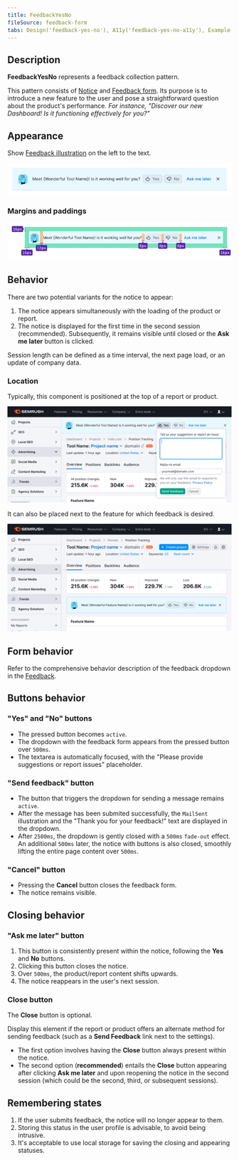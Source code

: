 ```yaml
---
title: FeedbackYesNo
fileSource: feedback-form
tabs: Design('feedback-yes-no'), A11y('feedback-yes-no-a11y'), Example('feedback-yes-no-code')
---
```


## Description

**FeedbackYesNo** represents a feedback collection pattern.

This pattern consists of [Notice](/components/notice/notice) and [Feedback form](/components/feedback/feedback). Its purpose is to introduce a new feature to the user and pose a straightforward question about the product's performance. _For instance, "Discover our new Dashboard! Is it functioning effectively for you?"_

## Appearance

Show [Feedback illustration](/style/illustration/illustration) on the left to the text.

![](static/feedback-yes-no.png)

### Margins and paddings

![](static/feedback-yes-no-sizes.png)

## Behavior

There are two potential variants for the notice to appear:

1. The notice appears simultaneously with the loading of the product or report.
2. The notice is displayed for the first time in the second session (recommended). Subsequently, it remains visible until closed or the **Ask me later** button is clicked.

Session length can be defined as a time interval, the next page load, or an update of company data.

### Location

Typically, this component is positioned at the top of a report or product.

![](static/send-feedback-notice-on-top.png)

It can also be placed next to the feature for which feedback is desired.

![](static/send-feedback-notice-next-to-feature.png)

## Form behavior

Refer to the comprehensive behavior description of the feedback dropdown in the [Feedback](/components/feedback/feedback).

## Buttons behavior

### "Yes" and "No" buttons

- The pressed button becomes `active`.
- The dropdown with the feedback form appears from the pressed button over `500ms`.
- The textarea is automatically focused, with the "Please provide suggestions or report issues" placeholder.

### "Send feedback" button

- The button that triggers the dropdown for sending a message remains `active`.
- After the message has been submited successfully, the `MailSent` illustration and the "Thank you for your feedback!" text are displayed in the dropdown.
- After `2500ms`, the dropdown is gently closed with a `500ms` `fade-out` effect. An additional `500ms` later, the notice with buttons is also closed, smoothly lifting the entire page content over `500ms`.

### "Cancel" button

- Pressing the **Cancel** button closes the feedback form.
- The notice remains visible.

## Closing behavior

### "Ask me later" button

1. This button is consistently present within the notice, following the **Yes** and **No** buttons.
2. Clicking this button closes the notice.
3. Over `500ms`, the product/report content shifts upwards.
4. The notice reappears in the user's next session.

### Close button

The **Close** button is optional.

Display this element if the report or product offers an alternate method for sending feedback (such as a **Send Feedback** link next to the settings).

- The first option involves having the **Close** button always present within the notice.
- The second option (**recommended**) entails the **Close** button appearing after clicking **Ask me later** and upon reopening the notice in the second session (which could be the second, third, or subsequent sessions).

## Remembering states

1. If the user submits feedback, the notice will no longer appear to them.
2. Storing this status in the user profile is advisable, to avoid being intrusive.
3. It's acceptable to use local storage for saving the closing and appearing statuses.
